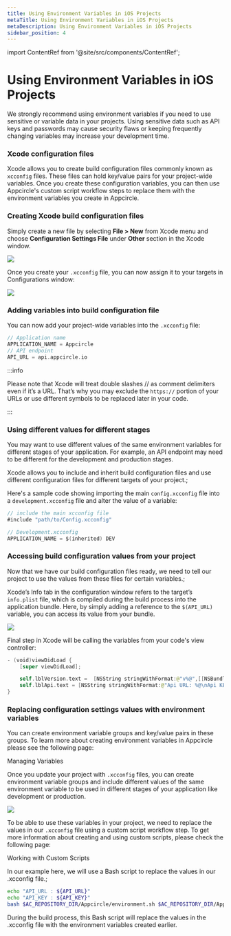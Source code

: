```yaml
---
title: Using Environment Variables in iOS Projects
metaTitle: Using Environment Variables in iOS Projects
metaDescription: Using Environment Variables in iOS Projects
sidebar_position: 4
---
```


import ContentRef from '@site/src/components/ContentRef';

# Using Environment Variables in iOS Projects

We strongly recommend using environment variables if you need to use sensitive or variable data in your projects. Using sensitive data such as API keys and passwords may cause security flaws or keeping frequently changing variables may increase your development time.

### Xcode configuration files

Xcode allows you to create build configuration files commonly known as `xcconfig` files. These files can hold key/value pairs for your project-wide variables. Once you create these configuration variables, you can then use Appcircle's custom script workflow steps to replace them with the environment variables you create in Appcircle.

### Creating Xcode build configuration files

Simply create a new file by selecting **File > New** from Xcode menu and choose **Configuration Settings File** under **Other** section in the Xcode window.

![](https://cdn.appcircle.io/docs/assets/env-var-ios-02.jpg)

Once you create your `.xcconfig` file, you can now assign it to your targets in Configurations window:

![](https://cdn.appcircle.io/docs/assets/env-var-ios-03.jpg)

### Adding variables into build configuration file

You can now add your project-wide variables into the `.xcconfig` file:

```swift
// Application name
APPLICATION_NAME = Appcircle
// API endpoint
API_URL = api.appcircle.io
```

:::info

Please note that Xcode will treat double slashes // as comment delimiters even if it’s a URL. That’s why you may exclude the `https://` portion of your URLs or use different symbols to be replaced later in your code.

:::

### Using different values for different stages

You may want to use different values of the same environment variables for different stages of your application. For example, an API endpoint may need to be different for the development and production stages.

Xcode allows you to include and inherit build configuration files and use different configuration files for different targets of your project.;

Here's a sample code showing importing the main `config.xcconfig` file into a `development.xcconfig` file and alter the value of a variable:

```swift
// include the main xcconfig file
#include "path/to/Config.xcconfig"

// Development.xcconfig
APPLICATION_NAME = $(inherited) DEV

```

### Accessing build configuration values from your project

Now that we have our build configuration files ready, we need to tell our project to use the values from these files for certain variables.;

Xcode’s Info tab in the configuration window refers to the target’s `info.plist` file, which is compiled during the build process into the application bundle. Here, by simply adding a reference to the `$(API_URL)` variable, you can access its value from your bundle.

![](https://cdn.appcircle.io/docs/assets/env-var-ios-04.jpg)

Final step in Xcode will be calling the variables from your code's view controller:

```swift
- (void)viewDidLoad {
    [super viewDidLoad];

    self.lblVersion.text =  [NSString stringWithFormat:@"v%@",[[NSBundle mainBundle] objectForInfoDictionaryKey:@"CFBundleShortVersionString"]];
    self.lblApi.text = [NSString stringWithFormat:@"Api URL: %@\nApi KEY: %@",[[NSBundle mainBundle] objectForInfoDictionaryKey:@"API_URL"],[[NSBundle mainBundle] objectForInfoDictionaryKey:@"API_KEY"]];
}

```

### Replacing configuration settings values with environment variables

You can create environment variable groups and key/value pairs in these groups. To learn more about creating environment variables in Appcircle please see the following page:

<ContentRef url="/environment-variables/managing-variables">Managing Variables</ContentRef>

Once you update your project with `.xcconfig` files, you can create environment variable groups and include different values of the same environment variable to be used in different stages of your application like development or production.

![](https://cdn.appcircle.io/docs/assets/env-var-ios-05.jpg)

To be able to use these variables in your project, we need to replace the values in our `.xcconfig` file using a custom script workflow step. To get more information about creating and using custom scripts, please check the following page:

<ContentRef url="/integrations/working-with-custom-scripts">Working with Custom Scripts</ContentRef>

In our example here, we will use a Bash script to replace the values in our .xcconfig file.;

```bash
echo "API_URL : ${API_URL}"
echo "API_KEY : ${API_KEY}"
bash $AC_REPOSITORY_DIR/Appcircle/environment.sh $AC_REPOSITORY_DIR/Appcircle/development.xcconfig
```

During the build process, this Bash script will replace the values in the .xcconfig file with the environment variables created earlier.
